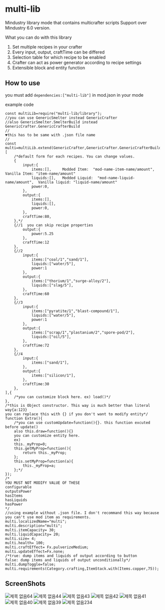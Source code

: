 # multi-lib
Mindustry library mode that contains multicrafter scripts
Support over Mindustry 6.0 version.

What you can do with this library
1. Set multiple recipes in your crafter
2. Every input, output, craftTime can be differed
3. Selection table for which recipe to be enabled
4. Crafter can act as power generator according to recipe settings
5. Extensible block and entity function

How to use
----------
you must add ```dependencies:["multi-lib"]``` in mod.json in your mode

example code
```
const multiLib=require("multi-lib/library");
//you can use GenericSmelter instead GenericCrafter
//also GenericSmelter.SmelterBuild instead GenericCrafter.GenericCrafterBuild
//                                                                           ▼this has to be same with .json file name
//
const multi=multiLib.extend(GenericCrafter,GenericCrafter.GenericCrafterBuild,"multi",[
    /*default form for each recipes. You can change values.
    {
        input:{
            items:[],     Modded Item:  "mod-name-item-name/amount", Vanilla Item: "item-name/amount"
            liquids:[],   Modded Liquid:  "mod-name-liquid-name/amount",  Vanilla liquid: "liquid-name/amount"
            power:0,
        },
        output:{
            items:[],
            liquids:[],
            power:0,
        },
        craftTime:80,
    },*/
    {//1  you can skip recipe properties
        output:{
            power:5.25
        },
        craftTime:12
    },
    {//2
        input:{
            items:["coal/1","sand/1"],
            liquids:["water/5"],
            power:1
        },
        output:{
            items:["thorium/1","surge-alloy/2"],
            liquids:["slag/5"],
        },
        craftTime:60
    },
    {//3
        input:{
            items:["pyratite/1","blast-compound/1"],
            liquids:["water/5"],
            power:1
        },
        output:{
            items:["scrap/1","plastanium/2","spore-pod/2"],
            liquids:["oil/5"],
        },
        craftTime:72
    },
    {//4
        input:{
            items:["sand/1"],
        },
        output:{
            items:["silicon/1"],
        },
        craftTime:30
    },
],{
    /*you can customize block here. ex) load()*/
},
/*this is Object constructor. This way is much better than literal way{a:123}
you can replace this with {} if you don't want to modify entity*/
function Extra(){
    /*you can use customUpdate=function(){}. this function excuted before update()
    also this.draw=function(){}
    you can customize entity here.
    ex)
    this._myProp=0;
    this.getMyProp=function(){
        return this._myProp;
    };
    this.setMyProp=function(a){
        this._myProp=a;
    };*/
});
/*
YOU MUST NOT MODIFY VALUE OF THESE
configurable
outputsPower
hasItems
hasLiquids
hasPower
*/
//using example without .json file. I don't recommand this way because you can't use mod item as requirements.
multi.localizedName="multi";
multi.description="multi";
multi.itemCapacity= 30;
multi.liquidCapacity= 20;
multi.size= 4;
multi.health= 100;
multi.craftEffect= Fx.pulverizeMedium;
multi.updateEffect=Fx.none;
/*true: dump items and liquids of output according to button
false: dump items and liquids of output unconditionally*/
multi.dumpToggle=false;
multi.requirements(Category.crafting,ItemStack.with(Items.copper,75));
```

ScreenShots
-----------
![제목 없음64](https://user-images.githubusercontent.com/61054554/78982290-c5905680-7b5c-11ea-9384-0b784f958ba8.png)
![제목 없음44](https://user-images.githubusercontent.com/61054554/78659489-9a142e80-7906-11ea-9e55-ab363c3fd970.png)
![제목 없음43](https://user-images.githubusercontent.com/61054554/78659495-9bddf200-7906-11ea-88a2-e68afd092dc9.png)
![제목 없음42](https://user-images.githubusercontent.com/61054554/78659501-9d0f1f00-7906-11ea-9ecc-abab9aaec827.png)
![제목 없음41](https://user-images.githubusercontent.com/61054554/78659511-9ed8e280-7906-11ea-901e-ab6195aa2355.png)
![제목 없음40](https://user-images.githubusercontent.com/61054554/78659515-a13b3c80-7906-11ea-844c-7ef07ac00f82.png)
![제목 없음39](https://user-images.githubusercontent.com/61054554/78659519-a3050000-7906-11ea-837f-d07777082424.png)
![제목 없음234](https://user-images.githubusercontent.com/61054554/98801794-adb3e480-2455-11eb-9365-84386b4c8c26.png)
